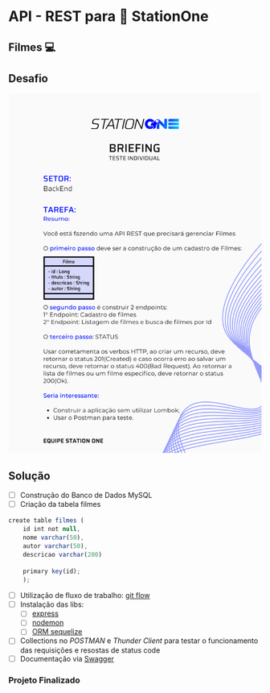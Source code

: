 # API - REST para :rocket: StationOne 

## Filmes :computer:

## Desafio

<center>
<img src="./assets/back.png"/>
</center>

## Solução

- [ ] Construção do Banco de Dados MySQL
- [ ] Criação da tabela filmes

```javascript
create table filmes (
    id int not null, 
    nome varchar(50), 
    autor varchar(50), 
    descricao varchar(200)

    primary key(id);
    );
```

- [ ] Utilização de fluxo de trabalho: [git flow](https://www.atlassian.com/br/git/tutorials/comparing-workflows/gitflow-workflow)
- [ ] Instalação das libs:
  - [ ] [express](http://expressjs.com/pt-br/)
  - [ ] [nodemon](https://nodemon.io/)
  - [ ] [ORM sequelize](https://sequelize.org/)
- [ ] Collections no *POSTMAN* e *Thunder Client* para testar o funcionamento das requisições e resostas de status code
- [ ] Documentação via [Swagger](https://swagger.io/)

### Projeto Finalizado
